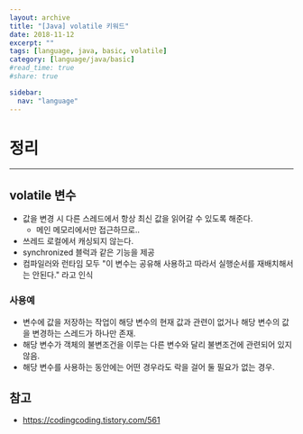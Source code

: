 ```yaml
---
layout: archive
title: "[Java] volatile 키워드"
date: 2018-11-12
excerpt: ""
tags: [language, java, basic, volatile]
category: [language/java/basic]
#read_time: true
#share: true

sidebar:
  nav: "language"
---
```


# 정리

* * *

## volatile 변수

* 값을 변경 시 다른 스레드에서 항상 최신 값을 읽어갈 수 있도록 해준다.
  * 메인 메모리에서만 접근하므로..
* 쓰레드 로컬에서 캐싱되지 않는다.
* synchronized 블럭과 같은 기능을 제공
* 컴파일러와 런타임 모두 "이 변수는 공유해 사용하고 따라서 실행순서를 재배치해서는 안된다." 라고 인식

### 사용예

* 변수에 값을 저장하는 작업이 해당 변수의 현재 값과 관련이 없거나 해당 변수의 값을 변경하는 스레드가 하나만 존재.
* 해당 변수가 객체의 불변조건을 이루는 다른 변수와 달리 불변조건에 관련되어 있지 않음.
* 해당 변수를 사용하는 동안에는 어떤 경우라도 락을 걸어 둘 필요가 없는 경우.

## 참고

* <https://codingcoding.tistory.com/561>